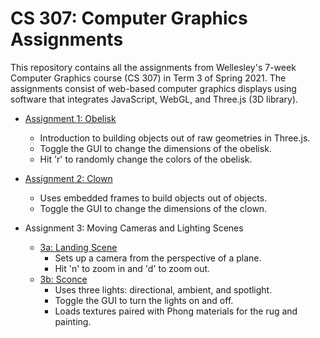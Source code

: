 # CS 307: Computer Graphics Assignments

This repository contains all the assignments from Wellesley's 7-week Computer Graphics course (CS 307) in Term 3 of Spring 2021. The assignments consist of web-based computer graphics displays using software that integrates JavaScript, WebGL, and Three.js (3D library).

- [Assignment 1: Obelisk](https://peyton-a-wang.github.io/cs307-wellesley-cg/hw1/hwk1.html)
  - Introduction to building objects out of raw geometries in Three.js.
  - Toggle the GUI to change the dimensions of the obelisk.
  - Hit 'r' to randomly change the colors of the obelisk.
  
- [Assignment 2: Clown](https://peyton-a-wang.github.io/cs307-wellesley-cg/hw2/hwk2.html)
  - Uses embedded frames to build objects out of objects.
  - Toggle the GUI to change the dimensions of the clown.

- Assignment 3: Moving Cameras and Lighting Scenes
  - [3a: Landing Scene](https://peyton-a-wang.github.io/cs307-wellesley-cg/hw3/hwk3-flythrough.html)
    - Sets up a camera from the perspective of a plane.
    - Hit 'n' to zoom in and 'd' to zoom out.
  - [3b: Sconce](https://peyton-a-wang.github.io/cs307-wellesley-cg/hw3/hwk3-sconce.html)
    - Uses three lights: directional, ambient, and spotlight.
    - Toggle the GUI to turn the lights on and off.
    - Loads textures paired with Phong materials for the rug and painting.
